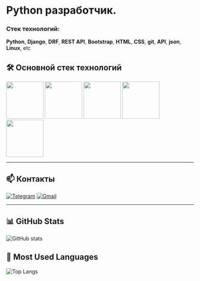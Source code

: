 # Python разработчик.

### Стек технологий:
**Python**, **Django**, **DRF**, **REST API**, **Bootstrap**, **HTML**, **CSS**, **git**, **API**, **json**, **Linux**, etc

## 🛠️ Основной стек технологий

<p align="left">
  <img src="https://cdn.jsdelivr.net/gh/devicons/devicon/icons/python/python-original.svg" width="100" />
  <img src="https://cdn.jsdelivr.net/gh/devicons/devicon/icons/django/django-plain.svg" width="100" />
  <img src="https://cdn.jsdelivr.net/gh/devicons/devicon/icons/html5/html5-original.svg" width="100" />
  <img src="https://cdn.jsdelivr.net/gh/devicons/devicon/icons/css3/css3-original.svg" width="100" />
  <img src="https://cdn.jsdelivr.net/gh/devicons/devicon/icons/git/git-original.svg" width="100" />
</p>

---

## 📫 Контакты

[![Telegram](https://img.shields.io/badge/Telegram-2CA5E0?style=for-the-badge&logo=telegram&logoColor=white)](https://t.me/ohhaus)
[![Gmail](https://img.shields.io/badge/Gmail-D14836?style=for-the-badge&logo=gmail&logoColor=white)](mailto:bvsmk1@gmail.com)

---

## 📊 GitHub Stats

![GitHub stats](https://github-readme-stats.vercel.app/api?username=ohhaus&show_icons=true&theme=radical)

## 🧠 Most Used Languages

![Top Langs](https://github-readme-stats.vercel.app/api/top-langs/?username=ohhaus&layout=compact&theme=radical)
